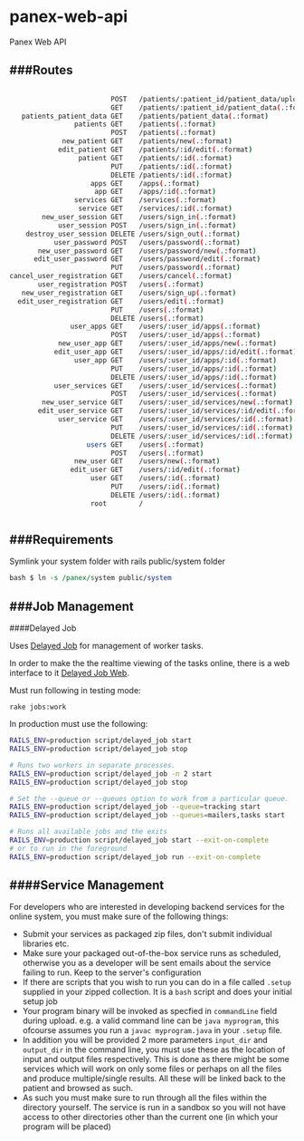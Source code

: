 panex-web-api
=============

Panex Web API


###Routes
---------

``` bash

                         POST   /patients/:patient_id/patient_data/upload(.:format) patient_data#upload
                         GET    /patients/:patient_id/patient_data(.:format)        patient_data#index
   patients_patient_data GET    /patients/patient_data(.:format)                    patient_data#index_all
                patients GET    /patients(.:format)                                 patients#index
                         POST   /patients(.:format)                                 patients#create
             new_patient GET    /patients/new(.:format)                             patients#new
            edit_patient GET    /patients/:id/edit(.:format)                        patients#edit
                 patient GET    /patients/:id(.:format)                             patients#show
                         PUT    /patients/:id(.:format)                             patients#update
                         DELETE /patients/:id(.:format)                             patients#destroy
                    apps GET    /apps(.:format)                                     apps#index
                     app GET    /apps/:id(.:format)                                 apps#show
                services GET    /services(.:format)                                 services#index
                 service GET    /services/:id(.:format)                             services#show
        new_user_session GET    /users/sign_in(.:format)                            sessions#new
            user_session POST   /users/sign_in(.:format)                            sessions#create
    destroy_user_session DELETE /users/sign_out(.:format)                           sessions#destroy
           user_password POST   /users/password(.:format)                           devise/passwords#create
       new_user_password GET    /users/password/new(.:format)                       devise/passwords#new
      edit_user_password GET    /users/password/edit(.:format)                      devise/passwords#edit
                         PUT    /users/password(.:format)                           devise/passwords#update
cancel_user_registration GET    /users/cancel(.:format)                             devise/registrations#cancel
       user_registration POST   /users(.:format)                                    devise/registrations#create
   new_user_registration GET    /users/sign_up(.:format)                            devise/registrations#new
  edit_user_registration GET    /users/edit(.:format)                               devise/registrations#edit
                         PUT    /users(.:format)                                    devise/registrations#update
                         DELETE /users(.:format)                                    devise/registrations#destroy
               user_apps GET    /users/:user_id/apps(.:format)                      apps#index
                         POST   /users/:user_id/apps(.:format)                      apps#create
            new_user_app GET    /users/:user_id/apps/new(.:format)                  apps#new
           edit_user_app GET    /users/:user_id/apps/:id/edit(.:format)             apps#edit
                user_app GET    /users/:user_id/apps/:id(.:format)                  apps#show
                         PUT    /users/:user_id/apps/:id(.:format)                  apps#update
                         DELETE /users/:user_id/apps/:id(.:format)                  apps#destroy
           user_services GET    /users/:user_id/services(.:format)                  services#index
                         POST   /users/:user_id/services(.:format)                  services#create
        new_user_service GET    /users/:user_id/services/new(.:format)              services#new
       edit_user_service GET    /users/:user_id/services/:id/edit(.:format)         services#edit
            user_service GET    /users/:user_id/services/:id(.:format)              services#show
                         PUT    /users/:user_id/services/:id(.:format)              services#update
                         DELETE /users/:user_id/services/:id(.:format)              services#destroy
                   users GET    /users(.:format)                                    users#index
                         POST   /users(.:format)                                    users#create
                new_user GET    /users/new(.:format)                                users#new
               edit_user GET    /users/:id/edit(.:format)                           users#edit
                    user GET    /users/:id(.:format)                                users#show
                         PUT    /users/:id(.:format)                                users#update
                         DELETE /users/:id(.:format)                                users#destroy
                    root        /                                                   home#index



```

###Requirements
---------------
Symlink your system folder with rails public/system folder
``` perl
bash $ ln -s /panex/system public/system 
```

###Job Management
-----------------

####Delayed Job

Uses [Delayed Job][1] for management of worker tasks.

In order to make the the realtime viewing of the tasks online, there is a web interface to it [Delayed Job Web][2].

Must run following in testing mode:
```
rake jobs:work
```

In production must use the following:
``` bash
RAILS_ENV=production script/delayed_job start
RAILS_ENV=production script/delayed_job stop

# Runs two workers in separate processes.
RAILS_ENV=production script/delayed_job -n 2 start
RAILS_ENV=production script/delayed_job stop

# Set the --queue or --queues option to work from a particular queue.
RAILS_ENV=production script/delayed_job --queue=tracking start
RAILS_ENV=production script/delayed_job --queues=mailers,tasks start

# Runs all available jobs and the exits
RAILS_ENV=production script/delayed_job start --exit-on-complete
# or to run in the foreground
RAILS_ENV=production script/delayed_job run --exit-on-complete
```

####Service Management
---------------------
For developers who are interested in developing backend services for the online system, you must make sure of the following things:
  * Submit your services as packaged zip files, don't submit individual libraries etc.
  * Make sure your packaged out-of-the-box service runs as scheduled, otherwise you as a developer will be sent emails about the service failing to run. Keep to the server's configuration
  * If there are scripts that you wish to run you can do in a file called `.setup` supplied in your zipped collection. It is a `bash` script and does your initial setup job
  * Your program binary will be invoked as specfied in `commandLine` field during upload. e.g. a valid command line can be `java myprogram`, this ofcourse assumes you run a `javac myprogram.java` in your `.setup` file. 
  * In addition you will be provided 2 more parameters `input_dir` and `output_dir` in the command line, you must use these as the location of input and output files respectively. This is done as there might be some services which will work on only some files or perhaps on all the files and produce multiple/single results. All these will be linked back to the patient and browsed as such.
  * As such you must make sure to run through all the files within the directory yourself. The service is run in a sandbox so you will not have access to other directories other than the current one (in which your program will be placed)


[1]: https://github.com/collectiveidea/delayed_job
[2]: https://github.com/ejschmitt/delayed_job_web